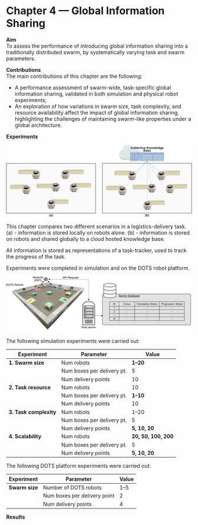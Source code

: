 # Chapter 4 — Global Information Sharing

**Aim**  
To assess the performance of introducing global information sharing into a traditionally distributed swarm, by systematically varying task and swarm parameters.

**Contributions**  
The main contributions of this chapter are the following:
- A performance assessment of swarm-wide, task-specific global information sharing, validated in both simulation and physical robot experiments;
- An exploration of how variations in swarm size, task complexity, and resource availability affect the impact of global information sharing, highlighting the challenges of maintaining swarm-like properties under a global architecture.

**Experiments**  

![Experimental setup](../assets/images/global_exp_overview.png)

This chapter compares two different scenarios in a logistics-delivery task. (a) - information is stored locally on robots alone. (b) - information is stored on robots and shared globally to a cloud hosted knowledge base.

All information is stored as representations of a task-tracker, used to track the progress of the task.

Experiments were completed in simulation and on the DOTS robot platform.

![Global experimental](../assets/images/global_experimental_setup.png)

The following simulation experiments were carried out:

| Experiment       | Parameter                  | Value                  |
|------------------|----------------------------|------------------------|
| **1. Swarm size** | Num robots                 | **1–20**               |
|                  | Num boxes per delivery pt. | 5                      |
|                  | Num delivery points        | 10                     |
| **2. Task resource** | Num robots              | 10                     |
|                  | Num boxes per delivery pt. | **1–10**               |
|                  | Num delivery points        | 10                     |
| **3. Task complexity** | Num robots            | 1–20                   |
|                  | Num boxes per delivery pt. | 5                      |
|                  | Num delivery points        | **5, 10, 20**          |
| **4. Scalability** | Num robots               | **20, 50, 100, 200**   |
|                  | Num boxes per delivery pt. | 5                      |
|                  | Num delivery points        | **5, 10, 20**          |

The following DOTS platform experiments were carried out:

| Experiment   | Parameter                  | Value |
|--------------|----------------------------|-------|
| **Swarm size** | Number of DOTS robots       | 1–5   |
|              | Num boxes per delivery point | 2     |
|              | Num delivery points          | 4     |


**Results**  